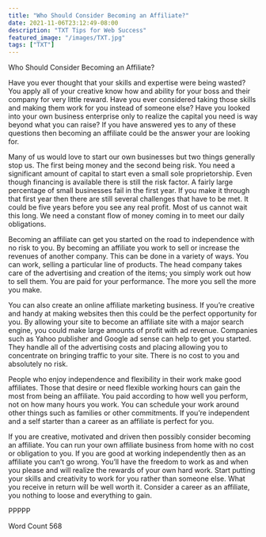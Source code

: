 ```yaml
---
title: "Who Should Consider Becoming an Affiliate?"
date: 2021-11-06T23:12:49-08:00
description: "TXT Tips for Web Success"
featured_image: "/images/TXT.jpg"
tags: ["TXT"]
---
```


Who Should Consider Becoming an Affiliate?

Have you ever thought that your skills and expertise were being wasted? You apply all of your creative know how and ability for your boss and their company for very little reward. Have you ever considered taking those skills and making them work for you instead of someone else? Have you looked into your own business enterprise only to realize the capital you need is way beyond what you can raise? If you have answered yes to any of these questions then becoming an affiliate could be the answer your are looking for.

Many of us would love to start our own businesses but two things generally stop us. The first being money and the second being risk. You need a significant amount of capital to start even a small sole proprietorship. Even though financing is available there is still the risk factor. A fairly large percentage of small businesses fail in the first year. If you make it through that first year then there are still several challenges that have to be met. It could be five years before you see any real profit. Most of us cannot wait this long. We need a constant flow of money coming in to meet our daily obligations.

Becoming an affiliate can get you started on the road to independence with no risk to you. By becoming an affiliate you work to sell or increase the revenues of another company. This can be done in a variety of ways. You can work, selling a particular line of products. The head company takes care of the advertising and creation of the items; you simply work out how to sell them. You are paid for your performance. The more you sell the more you make. 

You can also create an online affiliate marketing business. If you’re creative and handy at making websites then this could be the perfect opportunity for you. By allowing your site to become an affiliate site with a major search engine, you could make large amounts of profit with ad revenue. Companies such as Yahoo publisher and Google ad sense can help to get you started. They handle all of the advertising costs and placing allowing you to concentrate on bringing traffic to your site. There is no cost to you and absolutely no risk. 

People who enjoy independence and flexibility in their work make good affiliates. Those that desire or need flexible working hours can gain the most from being an affiliate. You paid according to how well you perform, not on how many hours you work. You can schedule your work around other things such as families or other commitments. If you’re independent and a self starter than a career as an affiliate is perfect for you.

If you are creative, motivated and driven then possibly consider becoming an affiliate. You can run your own affiliate business from home with no cost or obligation to you. If you are good at working independently then as an affiliate you can’t go wrong. You’ll have the freedom to work as and when you please and will realize the rewards of your own hard work. Start putting your skills and creativity to work for you rather than someone else. What you receive in return will be well worth it. Consider a career as an affiliate, you nothing to loose and everything to gain.

PPPPP

Word Count 568
